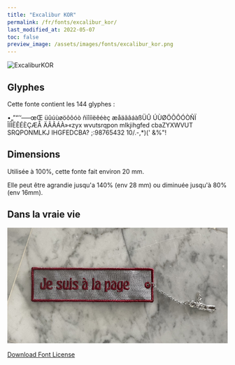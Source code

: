 ```yaml
---
title: "Excalibur KOR"
permalink: /fr/fonts/excalibur_kor/
last_modified_at: 2022-05-07
toc: false
preview_image: /assets/images/fonts/excalibur_kor.png
---
```

![ExcaliburKOR](/assets/images/fonts/excalibur_kor.png)

## Glyphes

Cette fonte contient les 144 glyphes :

•„”“’‘—–œŒ
üûúùøöõôóò
ñïîíìëêéèç
æåäãâáàßÜÛ
ÚÙØÖÕÔÓÒÑÏ
ÎÍÌËÊÉÈÇÆÅ
ÄÃÂÁÀ»«zyx
wvutsrqpon
mlkjihgfed
cbaZYXWVUT
SRQPONMLKJ
IHGFEDCBA?
;:98765432
10/.-,*)('
&%"!

## Dimensions

Utilisée à 100%, cette fonte fait environ 20 mm.

Elle peut être agrandie jusqu'a 140% (env 28 mm) ou diminuée jusqu'à 80% (env 16mm).

## Dans la vraie vie
![MarquePage](/assets/images/fonts/excalibur2.jpg)


[Download Font License](https://github.com/inkstitch/inkstitch/tree/main/fonts/excalibur_KOR/LICENSE)
